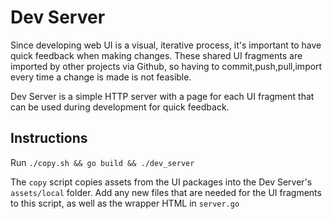 # Dev Server

Since developing web UI is a visual, iterative process, it's important to have quick feedback when making changes. These shared
UI fragments are imported by other projects via Github, so having to commit,push,pull,import every time a change is made is not
feasible.

Dev Server is a simple HTTP server with a page for each UI fragment that can be used during development for quick feedback.

## Instructions

Run `./copy.sh && go build && ./dev_server`

The `copy` script copies assets from the UI packages into the Dev Server's `assets/local` folder. Add any new files
that are needed for the UI fragments to this script, as well as the wrapper HTML in `server.go`